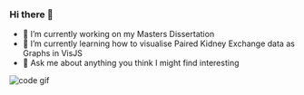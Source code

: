### Hi there 👋

<!--
**jdesbois/jdesbois** is a ✨ _special_ ✨ repository because its `README.md` (this file) appears on your GitHub profile.
-->
- 🔭 I’m currently working on my Masters Dissertation
- 🌱 I’m currently learning how to visualise Paired Kidney Exchange data as Graphs in VisJS
- 💬 Ask me about anything you think I might find interesting

![code gif](https://gph.is/YeaoHh)
